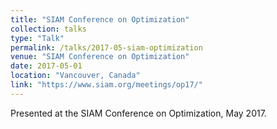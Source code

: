 ```yaml
---
title: "SIAM Conference on Optimization"
collection: talks
type: "Talk"
permalink: /talks/2017-05-siam-optimization
venue: "SIAM Conference on Optimization"
date: 2017-05-01
location: "Vancouver, Canada"
link: "https://www.siam.org/meetings/op17/"
---
```


Presented at the SIAM Conference on Optimization, May 2017.
